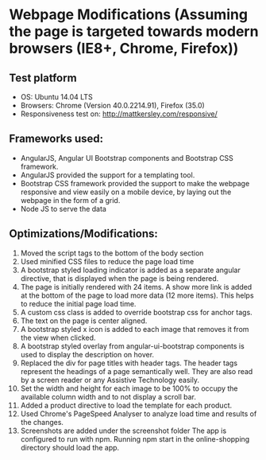 # Webpage Modifications (Assuming the page is targeted towards modern browsers (IE8+, Chrome, Firefox))

## Test platform
* OS: Ubuntu 14.04 LTS
* Browsers: Chrome (Version 40.0.2214.91), Firefox (35.0)
* Responsiveness test on: http://mattkersley.com/responsive/

## Frameworks used: 
* AngularJS, Angular UI Bootstrap components and Bootstrap CSS framework.
* AngularJS provided the support for a templating tool. 
* Bootstrap CSS framework provided the support to make the webpage responsive and view easily on a mobile device, by laying out the webpage in the form of a grid.
* Node JS to serve the data


## Optimizations/Modifications:
1. Moved the script tags to the bottom of the body section 
2. Used minified CSS files to reduce the page load time
3. A bootstrap styled loading indicator is added as a separate angular directive, that is displayed when the page is being rendered.
4. The page is initially rendered with 24 items. A show more link is added at the bottom of the page to load more data (12 more items). This helps to reduce the initial page load time.
4. A custom css class is added to override bootstrap css for anchor tags.
5. The text on the page is center aligned.
6. A bootstrap styled x icon is added to each image that removes it from the view when clicked.
7. A bootstrap styled overlay from angular-ui-bootstrap components is used to display the description on hover.
8. Replaced the div for page titles with header tags. The header tags represent the headings of a page semantically well. They are also read by a screen reader or any Assistive Technology easily.
9. Set the width and height for each image to be 100% to occupy the available column width and to not display a scroll bar.
10. Added a product directive to load the template for each product.
11. Used Chrome's PageSpeed Analyser to analyze load time and results of the changes.
12. Screenshots are added under the screenshot folder
The app is configured to run with npm. Running npm start in the online-shopping directory should load the app.

